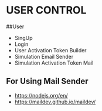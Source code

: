 # USER CONTROL

##User 
* SingUp 
* Login 
* User Activation Token Builder
* Simulation Email Sender
* Simulation Activation Token Mail



## For Using Mail Sender 
  * https://nodejs.org/en/
  * https://maildev.github.io/maildev/
  

